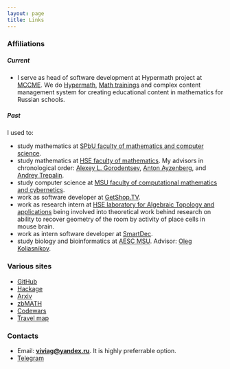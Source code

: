 ```yaml
---
layout: page
title: Links
---
```


### Affiliations

##### Current

-   I serve as head of software development at Hypermath project at
    [MCCME](https://mccme.ru/index-e1.html). We do
    [Hypermath](https://7.math.ru/), [Math
    trainings](https://mathtraining.ru/) and complex content management
    system for creating educational content in mathematics for Russian
    schools.

##### Past

I used to:

-   study mathematics at [SPbU faculty of mathematics and computer science](https://math-cs.spbu.ru/en/).
-   study mathematics at [HSE faculty of
    mathematics](https://math.hse.ru/en/). My advisors in chronological
    order: [Alexey L. Gorodentsev](http://82.204.189.191/), [Anton
    Ayzenberg](https://www.ayzenberg.xyz/), and [Andrey
    Trepalin](https://www.hse.ru/en/org/persons/26335668).
-   study computer science at [MSU faculty of computational mathematics
    and cybernetics](https://cs.msu.ru/en).
-   work as software developer at [GetShop.TV](http://getshop.tv/).
-   work as research intern at [HSE laboratory for Algebraic Topology
    and applications](https://cs.hse.ru/en/ata-lab/) being involved into
    theoretical work behind research on ability to recover geometry of
    the room by activity of place cells in mouse brain.
-   work as intern software developer at
    [SmartDec](https://smartdec.net/).
-   study biology and bioinformatics at [AESC
    MSU](https://internat.msu.ru/en/). Advisor: [Oleg
    Koliasnikov](https://istina.msu.ru/profile/olkol/).

### Various sites

-   [GitHub](https://github.com/viviag)
-   [Hackage](https://hackage.haskell.org/user/viviag)
-   [Arxiv](https://arxiv.org/search/?query=Vitalii+Guzeev&searchtype=all&source=header)
-   [zbMATH](https://zbmath.org/?q=rn%3A20679)
-   [Codewars](https://www.codewars.com/users/viviag)
-   [Travel map](https://3pulse.com/Viviag/map)

### Contacts

-   Email: **viviag@yandex.ru**. It is highly preferrable option.
-   [Telegram](https://t.me/viviag)
